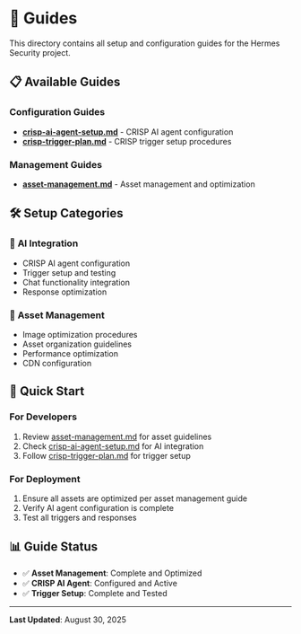 # 📖 Guides

This directory contains all setup and configuration guides for the Hermes
Security project.

## 📋 Available Guides

### Configuration Guides

- **[crisp-ai-agent-setup.md](./crisp-ai-agent-setup.md)** - CRISP AI agent
  configuration
- **[crisp-trigger-plan.md](./crisp-trigger-plan.md)** - CRISP trigger setup
  procedures

### Management Guides

- **[asset-management.md](./asset-management.md)** - Asset management and
  optimization

## 🛠️ Setup Categories

### 🤖 **AI Integration**

- CRISP AI agent configuration
- Trigger setup and testing
- Chat functionality integration
- Response optimization

### 📁 **Asset Management**

- Image optimization procedures
- Asset organization guidelines
- Performance optimization
- CDN configuration

## 🚀 Quick Start

### For Developers

1. Review [asset-management.md](./asset-management.md) for asset guidelines
2. Check [crisp-ai-agent-setup.md](./crisp-ai-agent-setup.md) for AI integration
3. Follow [crisp-trigger-plan.md](./crisp-trigger-plan.md) for trigger setup

### For Deployment

1. Ensure all assets are optimized per asset management guide
2. Verify AI agent configuration is complete
3. Test all triggers and responses

## 📊 Guide Status

- ✅ **Asset Management**: Complete and Optimized
- ✅ **CRISP AI Agent**: Configured and Active
- ✅ **Trigger Setup**: Complete and Tested

---

**Last Updated**: August 30, 2025

